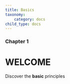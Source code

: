```yaml
---
title: Basics
taxonomy:
    category: docs
child_type: docs
---
```


### Chapter 1

# WELCOME

Discover the **basic** principles
